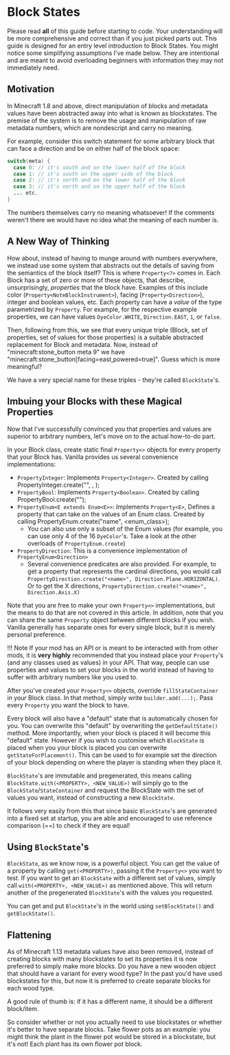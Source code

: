 Block States
============

Please read **all** of this guide before starting to code. Your understanding will be more comprehensive and correct than if you just picked parts out.
This guide is designed for an entry level introduction to Block States. You might notice some simplifying assumptions I've made below. They are intentional and are meant to avoid overloading beginners with information they may not immediately need.

Motivation
----------

In Minecraft 1.8 and above, direct manipulation of blocks and metadata values have been abstracted away into what is known as blockstates.
The premise of the system is to remove the usage and manipulation of raw metadata numbers, which are nondescript and carry no meaning.

For example, consider this switch statement for some arbitrary block that can face a direction and be on either half of the block space:

```Java
switch(meta) {
  case 0: // it's south and on the lower half of the block
  case 1: // it's south on the upper side of the block
  case 2: // it's north and on the lower half of the block
  case 3: // it's north and on the upper half of the block
  ... etc.
}
```

The numbers themselves carry no meaning whatsoever! If the comments weren't there we would have no idea what the meaning of each number is.

A New Way of Thinking
---------------------

How about, instead of having to munge around with numbers everywhere, we instead use some system that abstracts out the details of saving from the semantics of the block itself?
This is where `Property<?>` comes in. Each Block has a set of zero or more of these objects, that describe, unsurprisingly, *properties* that the block have. Examples of this include color (`Property<NoteBlockInstrument>`), facing (`Property<Direction>`), integer and boolean values, etc. Each property can have a *value* of the type parametrized by `Property`. For example, for the respective example properties, we can have values `DyeColor.WHITE`, `Direction.EAST`, `1`, or `false`.

Then, following from this, we see that every unique triple (Block, set of properties, set of values for those properties) is a suitable abstracted replacement for Block and metadata. Now, instead of "minecraft:stone_button meta 9" we have "minecraft:stone_button[facing=east,powered=true]". Guess which is more meaningful?

We have a very special name for these triples - they're called `BlockState`'s.

Imbuing your Blocks with these Magical Properties
-------------------------------------------------

Now that I've successfully convinced you that properties and values are superior to arbitrary numbers, let's move on to the actual how-to-do part.

In your Block class, create static final `Property<>` objects for every property that your Block has. Vanilla provides us several convenience implementations:
  
  * `PropertyInteger`: Implements `Property<Integer>`. Created by calling PropertyInteger.create("<name>", <min>, <max>);
  * `PropertyBool`: Implements `Property<Boolean>`. Created by calling PropertyBool.create("<name>");
  * `PropertyEnum<E extends Enum<E>>`: Implements `Property<E>`, Defines a property that can take on the values of an Enum class. Created by calling PropertyEnum.create("name", <enum_class>);
    * You can also use only a subset of the Enum values (for example, you can use only 4 of the 16 `DyeColor`'s. Take a look at the other overloads of `PropertyEnum.create`)
  * `PropertyDirection`: This is a convenience implementation of `PropertyEnum<Direction>`
    * Several convenience predicates are also provided. For example, to get a property that represents the cardinal directions, you would call `PropertyDirection.create("<name>", Direction.Plane.HORIZONTAL)`. Or to get the X directions, `PropertyDirection.create("<name>", Direction.Axis.X)`

Note that you are free to make your own `Property<>` implementations, but the means to do that are not covered in this article.
In addition, note that you can share the same `Property` object between different blocks if you wish. Vanilla generally has separate ones for every single block, but it is merely personal preference.

!!! Note 
    If your mod has an API or is meant to be interacted with from other mods, it is **very highly** recommended that you instead place your `Property`'s (and any classes used as values) in your API. That way, people can use properties and values to set your blocks in the world instead of having to suffer with arbitrary numbers like you used to.

After you've created your `Property<>` objects, override `fillStateContainer` in your Block class. In that method, simply write `builder.add(...);`. Pass every `Property` you want the block to have.

Every block will also have a "default" state that is automatically chosen for you. You can overwrite this "default" by overwriting the `getDefaultState()` method. More importantly, when your block is placed it will become this "default" state. However if you wish to customise which `BlockState` is placed when you your block is placed you can overwrite `getStateForPlacement()`. This can be used to for example set the direction of your block depending on where the player is standing when they place it.

`BlockState`'s are immutable and pregenerated, this means calling `BlockState.with(<PROPERTY>, <NEW_VALUE>)` will simply go to the `BlockState`/`StateContainer` and request the BlockState with the set of values you want, instead of constructing a new `BlockState`.

It follows very easily from this that since basic `BlockState`'s are generated into a fixed set at startup, you are able and encouraged to use reference comparison (==) to check if they are equal!


Using `BlockState`'s
---------------------

`BlockState`, as we know now, is a powerful object. You can get the value of a property by calling `get(<PROPERTY>)`, passing it the `Property<>` you want to test.
If you want to get an `BlockState` with a different set of values, simply call `with(<PROPERTY>, <NEW_VALUE>)` as mentioned above. This will return another of the pregenerated `BlockState`'s with the values you requested.

You can get and put `BlockState`'s in the world using `setBlockState()` and `getBlockState()`.


Flattening
----------
As of Minecraft 1.13 metadata values have also been removed, instead of creating blocks with many blockstates to set its properties it is now preferred to simply make more blocks. Do you have a new wooden object that should have a variant for every wood type? In the past you'd have used blockstates for this, but now it is preferred to create separate blocks for each wood type.

A good rule of thumb is: if it has a different name, it should be a different block/item.

So consider whether or not you actually need to use blockstates or whether it's better to have separate blocks.
Take flower pots as an example: you might think the plant in the flower pot would be stored in a blockstate, but it's not! Each plant has its own flower pot block.
